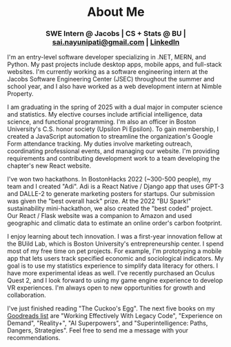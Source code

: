 <h1 align="center">About Me</h1>
<h3 align="center">SWE Intern @ Jacobs | CS + Stats @ BU | <a href="mailto:sai.nayunipati@gmail.com">sai.nayunipati@gmail.com</a> | <a href="https://www.linkedin.com/in/sai-nayunipati-157609224/">LinkedIn</a></h3>

I'm an entry-level software developer specializing in .NET, MERN, and Python. My past projects include desktop apps, mobile apps, and full-stack websites. I'm currently working as a software engineering intern at the Jacobs Software Engineering Center (JSEC) throughout the summer and school year, and I also have worked as a web development intern at Nimble Property.

I am graduating in the spring of 2025 with a dual major in computer science and statistics. My elective courses include artificial intelligence, data science, and functional programming. I'm also an officer in Boston University's C.S. honor society (Upsilon Pi Epsilon). To gain membership, I created a JavaScript automation to streamline the organization's Google Form attendance tracking. My duties involve marketing outreach, coordinating professional events, and managing our website. I'm providing requirements and contributing development work to a team developing the chapter's new React website.

I've won two hackathons. In BostonHacks 2022 (~300-500 people), my team and I created "Adi". Adi is a React Native / Django app that uses GPT-3 and DALLE-2 to generate marketing posters for startups. Our submission was given the "best overall hack" prize. At the 2022 "BU Spark!" sustainability mini-hackathon, we also created the "best coded" project. Our React / Flask website was a companion to Amazon and used geographic and climatic data to estimate an online order's carbon footprint.

I enjoy learning about tech innovation. I was a first-year innovation fellow at the BUild Lab, which is Boston University's entrepreneurship center. I spend most of my free time on pet projects. For example, I'm prototyping a mobile app that lets users track specified economic and sociological indicators. My goal is to use my statistics experience to simplify data literacy for others. I have more experimental ideas as well. I've recently purchased an Oculus Quest 2, and I look forward to using my game engine experience to develop VR experiences. I'm always open to new opportunities for growth and collaboration.

I've just finished reading "The Cuckoo's Egg". The next five books on my [Goodreads list](https://www.goodreads.com/review/list/33434458-sai?ref=nav_mybooks&shelf=to-read) are "Working Effectively With Legacy Code", "Experience on Demand", "Reality+", "AI Superpowers", and "Superintelligence: Paths, Dangers, Strategies". Feel free to send me a message with your recommendations.

